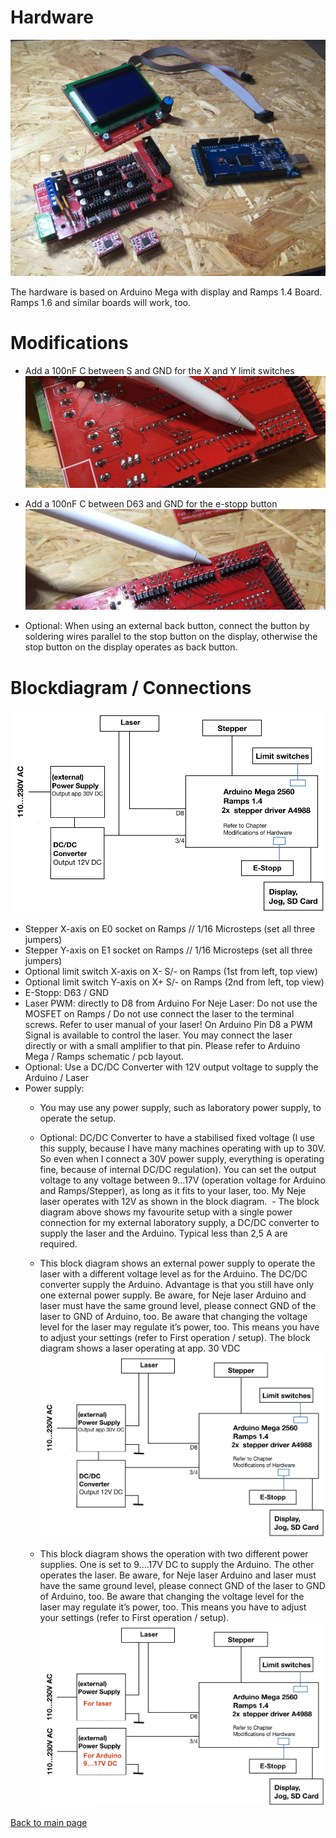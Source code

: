 # Hardware


![Electronic_01](https://github.com/ThomasHeb/2AxisLaserCutter/blob/main/img/Electronic_01.JPG)

The hardware is based on Arduino Mega with display and Ramps 1.4 Board. Ramps 1.6 and similar boards will work, too.




# Modifications
- Add a 100nF C between S and GND for the X and Y limit switches
  ![Electronic_05](https://github.com/ThomasHeb/2AxisLaserCutter/blob/main/img/Electronic_05.JPG)
- Add a 100nF C between D63 and GND for the e-stopp button
  ![Electronic_04](https://github.com/ThomasHeb/2AxisLaserCutter/blob/main/img/Electronic_04.JPG)
  
  
- Optional: When using an external back button, connect the button by soldering wires parallel to the stop button on the display, otherwise the stop button on the display operates as back button.





# Blockdiagram / Connections

  ![Blockdiagram_01](https://github.com/ThomasHeb/2AxisLaserCutter/blob/main/img/Blockdiagram_01.png)
- Stepper X-axis on E0 socket on Ramps // 1/16 Microsteps (set all three jumpers)
- Stepper Y-axis on E1 socket on Ramps // 1/16 Microsteps (set all three jumpers)
- Optional limit switch X-axis on X- S/- on Ramps (1st from left, top view)
- Optional limit switch Y-axis on X+ S/- on Ramps (2nd from left, top view)
- E-Stopp: D63 / GND
- Laser PWM: directly to D8 from Arduino 
  For Neje Laser: Do not use the MOSFET on Ramps / Do not use connect the laser to the terminal screws. Refer to user manual of your laser!
  On Arduino Pin D8 a PWM Signal is available to control the laser. You may connect the laser directly or with a small amplifier to that pin. Please refer to Arduino Mega / Ramps schematic / pcb layout.
- Optional: Use a DC/DC Converter with 12V output voltage to supply the Arduino / Laser
- Power supply:
  - You may use any power supply, such as laboratory power supply, to operate the setup.
  - Optional: DC/DC Converter to have a stabilised fixed voltage (I use this supply, because I have many machines operating with up to 30V. So even when I connect a 30V power supply, everything is operating fine, because of internal DC/DC regulation). You can set the output voltage to any voltage between 9…17V (operation voltage for Arduino and Ramps/Stepper), as long as it fits to your laser, too. My Neje laser operates with 12V as shown in the block diagram.   - The block diagram above shows my favourite setup with a single power connection for my external laboratory supply, a DC/DC converter to supply the laser and the Arduino. Typical less than 2,5 A are required.


    
  - This block diagram shows an external power supply to operate the laser with a different voltage level as for the Arduino. The DC/DC converter supply the Arduino. Advantage is that you still have only one external power supply. Be aware, for Neje laser Arduino and laser must have the same ground level, please connect GND of the laser to GND of Arduino, too. Be aware that changing the voltage level for the laser may regulate it’s power, too. This means you have to adjust your settings (refer to First operation / setup). The block diagram shows a laser operating at app. 30 VDC
  ![Blockdiagram_02](https://github.com/ThomasHeb/2AxisLaserCutter/blob/main/img/Blockdiagram_02.png)


    
    
    
  - This block diagram shows the operation with two different power supplies. One is set to 9….17V DC to supply the Arduino. The other operates the laser. Be aware, for Neje laser Arduino and laser must have the same ground level, please connect GND of the laser to GND of Arduino, too. Be aware that changing the voltage level for the laser may regulate it’s power, too. This means you have to adjust your settings (refer to First operation / setup).
  ![Blockdiagram_03](https://github.com/ThomasHeb/2AxisLaserCutter/blob/main/img/Blockdiagram_03.png)




[Back to main page](https://github.com/ThomasHeb/2AxisLaserCutter)

